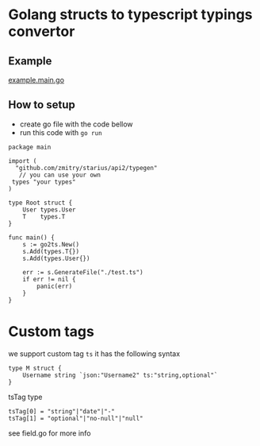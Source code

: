 # Golang structs to typescript typings convertor

## Example

[example.main.go](https://github.com/zmitry/go2typings/blob/master/example/main.go)

## How to setup

- create go file with the code bellow
- run this code with `go run`

```golang
package main

import (
  "github.com/zmitry/starius/api2/typegen"
   // you can use your own
 types "your types"
)

type Root struct {
	User types.User
	T    types.T
}

func main() {
	s := go2ts.New()
	s.Add(types.T{})
	s.Add(types.User{})

	err := s.GenerateFile("./test.ts")
	if err != nil {
		panic(err)
	}
}
```

# Custom tags

we support custom tag `ts` it has the following syntax

```
type M struct {
	Username string `json:"Username2" ts:"string,optional"`
}
```

tsTag type

```
tsTag[0] = "string"|"date"|"-"
tsTag[1] = "optional"|"no-null"|"null"
```

see field.go for more info
